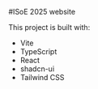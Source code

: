 #ISoE 2025 website


This project is built with:

- Vite
- TypeScript
- React
- shadcn-ui
- Tailwind CSS
